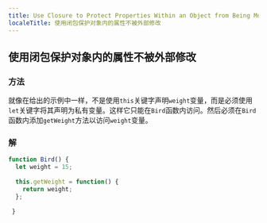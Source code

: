 ```yaml
---
title: Use Closure to Protect Properties Within an Object from Being Modified Externally
localeTitle: 使用闭包保护对象内的属性不被外部修改
---
```

## 使用闭包保护对象内的属性不被外部修改

### 方法

就像在给出的示例中一样，不是使用`this`关键字声明`weight`变量，而是必须使用`let`关键字将其声明为私有变量。这样它只能在`Bird`函数内访问。然后必须在`Bird`函数内添加`getWeight`方法以访问`weight`变量。

### 解

```javascript
function Bird() { 
  let weight = 15; 
 
  this.getWeight = function() { 
    return weight; 
  }; 
 
 } 

```